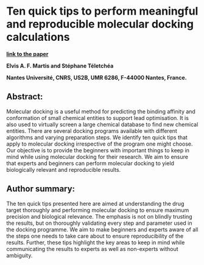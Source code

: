 # Ten quick tips to perform meaningful and reproducible molecular docking calculations
**[link to the paper](https://journals.plos.org/ploscompbiol/article?id=10.1371/journal.pcbi.1013030)** 

**Elvis A. F. Martis and Stéphane Téletchéa**

**Nantes Université, CNRS, US2B, UMR 6286, F-44000 Nantes, France.**

## Abstract: 
Molecular docking is a useful method for predicting the binding affinity and conformation of small chemical entities to support lead optimisation. It is also used to virtually screen a large chemical database to find new chemical entities. There are several docking programs available with different algorithms and varying preparation steps. We identify ten quick tips that apply to molecular docking irrespective of the program one might choose. Our objective is to provide the beginners with important things to keep in mind while using molecular docking for their research. We aim to ensure that experts and beginners can perform molecular docking to yield biologically relevant and reproducible results. 

## Author summary:
The ten quick tips presented here are aimed at understanding the drug target thoroughly and performing molecular docking to ensure maximum precision and biological relevance. The emphasis is not on blindly trusting the results, but on thoroughly validating every step and parameter used in the docking programme. We aim to make beginners and experts aware of all the steps one needs to take care about to ensure reproducibility of the results. Further, these tips highlight the key areas to keep in mind while communicating the results to experts as well as non-experts without ambiguity. 
